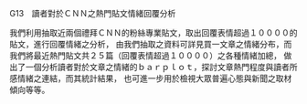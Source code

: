 G13　讀者對於ＣＮＮ之熱門貼文情緒回覆分析

我們利用抽取近兩個禮拜ＣＮＮ的粉絲專業貼文，取出回覆表情超過１００００的貼文，進行回覆情緒之分析，
由我們抽取之資料可詳見買一文章之情緒分布，而我們將最近熱門貼文共２５篇（回覆表情超過１００００）之各種情緒加總，
做出了一個分析讀者對於文章之情緒的ｂａｒｐｌｏｔ，探討文章熱門程度與讀者所感情緒之連結，而其統計結果，
也可進一步用於檢視大眾普遍心態與新聞之取材傾向等等。
